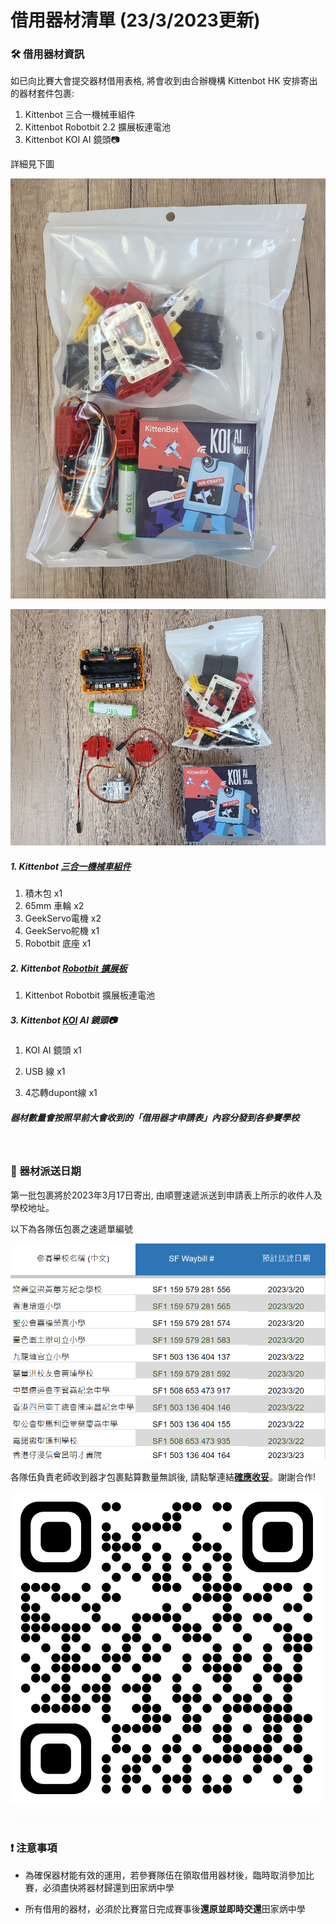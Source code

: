 # 借用器材清單 (23/3/2023更新)

### 🛠 借用器材資訊 

如已向比賽大會提交器材借用表格, 將會收到由合辦機構 Kittenbot HK 安排寄出的器材套件包裹:

1. Kittenbot 三合一機械車組件
2. Kittenbot Robotbit 2.2 擴展板連電池
3. Kittenbot KOI AI 鏡頭📷

詳細見下圖

![](./images/equipmentlist_2023_1.jpg)


![](./images/equipmentlist_2023_2.jpg)


##### 1. Kittenbot [三合一機械車組件](https://kittenbothk.readthedocs.io/en/latest/Kits/3in1/intro.html)

1. 積木包 x1
2. 65mm 車輪 x2
3. GeekServo電機 x2
4. GeekServo舵機 x1
5. Robotbit 底座 x1

##### 2. Kittenbot [Robotbit 擴展板](https://kittenbothk.readthedocs.io/en/latest/Microbit_eboard/Robotbit/index.html)

1. Kittenbot Robotbit 擴展板連電池

##### 3. Kittenbot [KOI](https://kittenbothk.readthedocs.io/en/latest/AI%20Cam/index.html) AI 鏡頭📷

1. KOI AI 鏡頭 x1

2. USB 線 x1

3. 4芯轉dupont線 x1
   
##### 器材數量會按照早前大會收到的「借用器才申請表」內容分發到各參賽學校

![](./images/HubSpacer5mm.png)

### 📆 器材派送日期

第一批包裹將於2023年3月17日寄出, 由順豐速遞派送到申請表上所示的收件人及學校地址。

以下為各隊伍包裹之速遞單編號

![](./images/equipment_delivery.png)

各隊伍負責老師收到器才包裹點算數量無誤後, 請點撃連結[**確應收妥**](https://forms.gle/JLqgzqJpfXxtGfwW8)。謝謝合作!

![](./images/qr_reply.png)

![](./images/HubSpacer5mm.png)

### ❗ 注意事項

- 為確保器材能有效的運用，若參賽隊伍在領取借用器材後，臨時取消參加比賽，必須盡快將器材歸還到田家炳中學

- 所有借用的器材，必須於比賽當日完成賽事後**還原並即時交還**田家炳中學